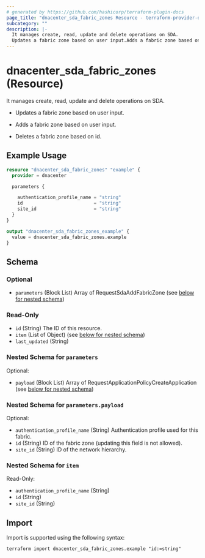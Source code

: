 ```yaml
---
# generated by https://github.com/hashicorp/terraform-plugin-docs
page_title: "dnacenter_sda_fabric_zones Resource - terraform-provider-dnacenter"
subcategory: ""
description: |-
  It manages create, read, update and delete operations on SDA.
  Updates a fabric zone based on user input.Adds a fabric zone based on user input.Deletes a fabric zone based on id.
---
```


# dnacenter_sda_fabric_zones (Resource)

It manages create, read, update and delete operations on SDA.

- Updates a fabric zone based on user input.

- Adds a fabric zone based on user input.

- Deletes a fabric zone based on id.

## Example Usage

```terraform
resource "dnacenter_sda_fabric_zones" "example" {
  provider = dnacenter

  parameters {

    authentication_profile_name = "string"
    id                          = "string"
    site_id                     = "string"
  }
}

output "dnacenter_sda_fabric_zones_example" {
  value = dnacenter_sda_fabric_zones.example
}
```

<!-- schema generated by tfplugindocs -->
## Schema

### Optional

- `parameters` (Block List) Array of RequestSdaAddFabricZone (see [below for nested schema](#nestedblock--parameters))

### Read-Only

- `id` (String) The ID of this resource.
- `item` (List of Object) (see [below for nested schema](#nestedatt--item))
- `last_updated` (String)

<a id="nestedblock--parameters"></a>
### Nested Schema for `parameters`

Optional:

- `payload` (Block List) Array of RequestApplicationPolicyCreateApplication (see [below for nested schema](#nestedblock--parameters--payload))

<a id="nestedblock--parameters--payload"></a>
### Nested Schema for `parameters.payload`

Optional:

- `authentication_profile_name` (String) Authentication profile used for this fabric.
- `id` (String) ID of the fabric zone (updating this field is not allowed).
- `site_id` (String) ID of the network hierarchy.



<a id="nestedatt--item"></a>
### Nested Schema for `item`

Read-Only:

- `authentication_profile_name` (String)
- `id` (String)
- `site_id` (String)

## Import

Import is supported using the following syntax:

```shell
terraform import dnacenter_sda_fabric_zones.example "id:=string"
```
